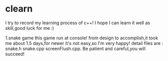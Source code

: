 # clearn
I try to record my learning process of c++!
I hope I can learn it well as skill,good luck for me :)

1.snake game
this game run at console!
from design to accomplish,it took me about 1.5 days,for newer it's not easy,so I'm very happy!
detail files are : snake.h snake.cpp screenFlush.cpp.
Be patient and careful,you will succeed!
